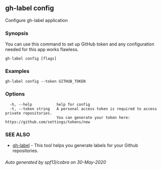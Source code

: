 ## gh-label config

Configure gh-label application

### Synopsis

You can use this command to set up GitHub token and any configuration
needed for this app works flawless.

```
gh-label config [flags]
```

### Examples

```
gh-label config --token GITHUB_TOKEN
```

### Options

```
  -h, --help           help for config
  -t, --token string   A personal access token is required to access private repositories.
                       You can generate your token here: https://github.com/settings/tokens/new
```

### SEE ALSO

* [gh-label](gh-label.md)	 - This tool helps you generate labels for your Github repositories.

###### Auto generated by spf13/cobra on 30-May-2020
